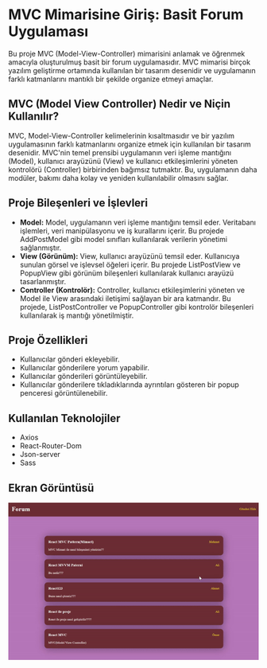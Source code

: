 <h1>MVC Mimarisine Giriş: Basit Forum Uygulaması</h1>

Bu proje MVC (Model-View-Controller) mimarisini anlamak ve öğrenmek amacıyla oluşturulmuş basit bir forum uygulamasıdır. MVC mimarisi birçok yazılım geliştirme ortamında kullanılan bir tasarım desenidir ve uygulamanın farklı katmanlarını mantıklı bir şekilde organize etmeyi amaçlar.

<h2>MVC (Model View Controller) Nedir ve Niçin Kullanılır?</h2>
MVC, Model-View-Controller kelimelerinin kısaltmasıdır ve bir yazılım uygulamasının farklı katmanlarını organize etmek için kullanılan bir tasarım desenidir. MVC'nin temel prensibi uygulamanın veri işleme mantığını (Model), kullanıcı arayüzünü (View) ve kullanıcı etkileşimlerini yöneten kontrolörü (Controller) birbirinden bağımsız tutmaktır. Bu, uygulamanın daha modüler, bakımı daha kolay ve yeniden kullanılabilir olmasını sağlar.



<h2>Proje Bileşenleri ve İşlevleri
</h2>

<ul>
<li><b>Model:</b> Model, uygulamanın veri işleme mantığını temsil eder. Veritabanı işlemleri, veri manipülasyonu ve iş kurallarını içerir. Bu projede AddPostModel gibi model sınıfları kullanılarak verilerin yönetimi sağlanmıştır.</li>
<li><b>View (Görünüm):</b> View, kullanıcı arayüzünü temsil eder. Kullanıcıya sunulan görsel ve işlevsel öğeleri içerir. Bu projede ListPostView ve PopupView gibi görünüm bileşenleri kullanılarak kullanıcı arayüzü tasarlanmıştır.</li>
<li><b>Controller (Kontrolör):</b> Controller, kullanıcı etkileşimlerini yöneten ve Model ile View arasındaki iletişimi sağlayan bir ara katmandır. Bu projede, ListPostController ve PopupController gibi kontrolör bileşenleri kullanılarak iş mantığı yönetilmiştir.</li>

</ul>

<h2>Proje Özellikleri
</h2>

<ul>
<li>Kullanıcılar gönderi ekleyebilir.</li>
<li>Kullanıcılar gönderilere yorum yapabilir.</li>
<li>Kullanıcılar gönderileri görüntüleyebilir.</li>
<li>Kullanıcılar gönderilere tıkladıklarında ayrıntıları gösteren bir popup penceresi görüntülenebilir.</li>

</ul>

<h2>Kullanılan Teknolojiler</h2>

<ul>
<li>Axios</li>
<li>React-Router-Dom</li>
<li>Json-server</li>
<li>Sass</li>

</ul>


<h2>Ekran Görüntüsü</h2>

![](./public/MVC.gif)
